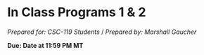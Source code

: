 
# In Class Programs 1 & 2
_Prepared for: CSC-119 Students_ /
_Prepared by: Marshall Gaucher_

**Due: Date at 11:59 PM MT**
